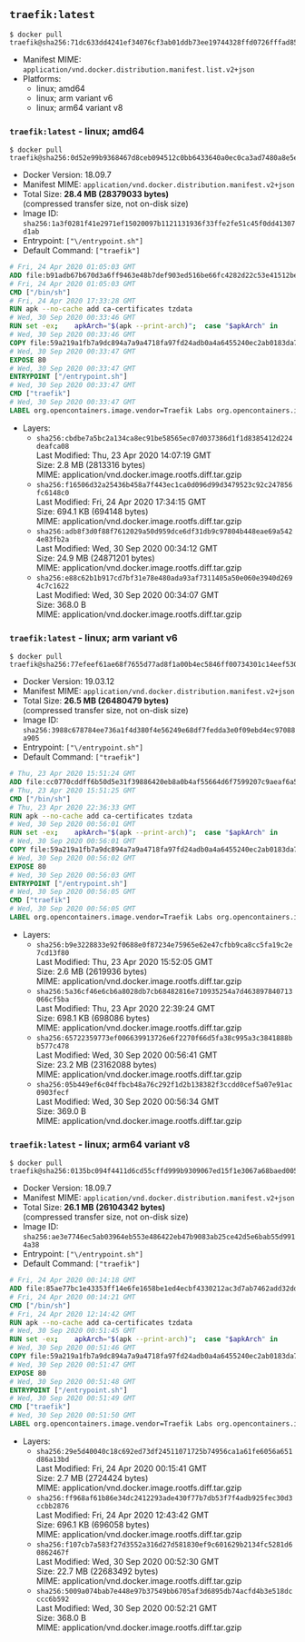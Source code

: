 ## `traefik:latest`

```console
$ docker pull traefik@sha256:71dc633dd4241ef34076cf3ab01ddb73ee19744328ffd0726fffad857908055f
```

-	Manifest MIME: `application/vnd.docker.distribution.manifest.list.v2+json`
-	Platforms:
	-	linux; amd64
	-	linux; arm variant v6
	-	linux; arm64 variant v8

### `traefik:latest` - linux; amd64

```console
$ docker pull traefik@sha256:0d52e99b9368467d8ceb094512c0bb6433640a0ec0ca3ad7480a8e5ee4735210
```

-	Docker Version: 18.09.7
-	Manifest MIME: `application/vnd.docker.distribution.manifest.v2+json`
-	Total Size: **28.4 MB (28379033 bytes)**  
	(compressed transfer size, not on-disk size)
-	Image ID: `sha256:1a3f0281f41e2971ef15020097b1121131936f33ffe2fe51c45f0dd41307d1ab`
-	Entrypoint: `["\/entrypoint.sh"]`
-	Default Command: `["traefik"]`

```dockerfile
# Fri, 24 Apr 2020 01:05:03 GMT
ADD file:b91adb67b670d3a6ff9463e48b7def903ed516be66fc4282d22c53e41512be49 in / 
# Fri, 24 Apr 2020 01:05:03 GMT
CMD ["/bin/sh"]
# Fri, 24 Apr 2020 17:33:28 GMT
RUN apk --no-cache add ca-certificates tzdata
# Wed, 30 Sep 2020 00:33:46 GMT
RUN set -ex; 	apkArch="$(apk --print-arch)"; 	case "$apkArch" in 		armhf) arch='armv6' ;; 		aarch64) arch='arm64' ;; 		x86_64) arch='amd64' ;; 		*) echo >&2 "error: unsupported architecture: $apkArch"; exit 1 ;; 	esac; 	wget --quiet -O /tmp/traefik.tar.gz "https://github.com/traefik/traefik/releases/download/v2.3.1/traefik_v2.3.1_linux_$arch.tar.gz"; 	tar xzvf /tmp/traefik.tar.gz -C /usr/local/bin traefik; 	rm -f /tmp/traefik.tar.gz; 	chmod +x /usr/local/bin/traefik
# Wed, 30 Sep 2020 00:33:46 GMT
COPY file:59a219a1fb7a9dc894a7a9a4718fa97fd24adb0a4a6455240ec2ab0183da796e in / 
# Wed, 30 Sep 2020 00:33:47 GMT
EXPOSE 80
# Wed, 30 Sep 2020 00:33:47 GMT
ENTRYPOINT ["/entrypoint.sh"]
# Wed, 30 Sep 2020 00:33:47 GMT
CMD ["traefik"]
# Wed, 30 Sep 2020 00:33:47 GMT
LABEL org.opencontainers.image.vendor=Traefik Labs org.opencontainers.image.url=https://traefik.io org.opencontainers.image.title=Traefik org.opencontainers.image.description=A modern reverse-proxy org.opencontainers.image.version=v2.3.1 org.opencontainers.image.documentation=https://docs.traefik.io
```

-	Layers:
	-	`sha256:cbdbe7a5bc2a134ca8ec91be58565ec07d037386d1f1d8385412d224deafca08`  
		Last Modified: Thu, 23 Apr 2020 14:07:19 GMT  
		Size: 2.8 MB (2813316 bytes)  
		MIME: application/vnd.docker.image.rootfs.diff.tar.gzip
	-	`sha256:f16506d32a25436b458a7f443ec1ca0d096d99d3479523c92c247856fc6148c0`  
		Last Modified: Fri, 24 Apr 2020 17:34:15 GMT  
		Size: 694.1 KB (694148 bytes)  
		MIME: application/vnd.docker.image.rootfs.diff.tar.gzip
	-	`sha256:adb8f3d0f88f7612029a50d959dce6df31db9c97804b448eae69a5424e83fb2a`  
		Last Modified: Wed, 30 Sep 2020 00:34:12 GMT  
		Size: 24.9 MB (24871201 bytes)  
		MIME: application/vnd.docker.image.rootfs.diff.tar.gzip
	-	`sha256:e88c62b1b917cd7bf31e78e480ada93af7311405a50e060e3940d2694c7c1622`  
		Last Modified: Wed, 30 Sep 2020 00:34:07 GMT  
		Size: 368.0 B  
		MIME: application/vnd.docker.image.rootfs.diff.tar.gzip

### `traefik:latest` - linux; arm variant v6

```console
$ docker pull traefik@sha256:77efeef61ae68f7655d77ad8f1a00b4ec5846ff00734301c14eef5307c78c420
```

-	Docker Version: 19.03.12
-	Manifest MIME: `application/vnd.docker.distribution.manifest.v2+json`
-	Total Size: **26.5 MB (26480479 bytes)**  
	(compressed transfer size, not on-disk size)
-	Image ID: `sha256:3988c678784ee736a1f4d380f4e56249e68df7fedda3e0f09ebd4ec97088a905`
-	Entrypoint: `["\/entrypoint.sh"]`
-	Default Command: `["traefik"]`

```dockerfile
# Thu, 23 Apr 2020 15:51:24 GMT
ADD file:cc0770cddff6b50d5e31f39886420eb8a0b4af55664d6f7599207c9aeaf6a501 in / 
# Thu, 23 Apr 2020 15:51:25 GMT
CMD ["/bin/sh"]
# Thu, 23 Apr 2020 22:36:33 GMT
RUN apk --no-cache add ca-certificates tzdata
# Wed, 30 Sep 2020 00:56:01 GMT
RUN set -ex; 	apkArch="$(apk --print-arch)"; 	case "$apkArch" in 		armhf) arch='armv6' ;; 		aarch64) arch='arm64' ;; 		x86_64) arch='amd64' ;; 		*) echo >&2 "error: unsupported architecture: $apkArch"; exit 1 ;; 	esac; 	wget --quiet -O /tmp/traefik.tar.gz "https://github.com/traefik/traefik/releases/download/v2.3.1/traefik_v2.3.1_linux_$arch.tar.gz"; 	tar xzvf /tmp/traefik.tar.gz -C /usr/local/bin traefik; 	rm -f /tmp/traefik.tar.gz; 	chmod +x /usr/local/bin/traefik
# Wed, 30 Sep 2020 00:56:01 GMT
COPY file:59a219a1fb7a9dc894a7a9a4718fa97fd24adb0a4a6455240ec2ab0183da796e in / 
# Wed, 30 Sep 2020 00:56:02 GMT
EXPOSE 80
# Wed, 30 Sep 2020 00:56:03 GMT
ENTRYPOINT ["/entrypoint.sh"]
# Wed, 30 Sep 2020 00:56:05 GMT
CMD ["traefik"]
# Wed, 30 Sep 2020 00:56:05 GMT
LABEL org.opencontainers.image.vendor=Traefik Labs org.opencontainers.image.url=https://traefik.io org.opencontainers.image.title=Traefik org.opencontainers.image.description=A modern reverse-proxy org.opencontainers.image.version=v2.3.1 org.opencontainers.image.documentation=https://docs.traefik.io
```

-	Layers:
	-	`sha256:b9e3228833e92f0688e0f87234e75965e62e47cfbb9ca8cc5fa19c2e7cd13f80`  
		Last Modified: Thu, 23 Apr 2020 15:52:05 GMT  
		Size: 2.6 MB (2619936 bytes)  
		MIME: application/vnd.docker.image.rootfs.diff.tar.gzip
	-	`sha256:5a36cf46e6cb6a8028db7cb68482816e710935254a7d463897840713066cf5ba`  
		Last Modified: Thu, 23 Apr 2020 22:39:24 GMT  
		Size: 698.1 KB (698086 bytes)  
		MIME: application/vnd.docker.image.rootfs.diff.tar.gzip
	-	`sha256:65722359773ef006639913726e6f2270f66d5fa38c995a3c3841888bb577c478`  
		Last Modified: Wed, 30 Sep 2020 00:56:41 GMT  
		Size: 23.2 MB (23162088 bytes)  
		MIME: application/vnd.docker.image.rootfs.diff.tar.gzip
	-	`sha256:05b449ef6c04ffbcb48a76c292f1d2b138382f3ccdd0cef5a07e91ac0903fecf`  
		Last Modified: Wed, 30 Sep 2020 00:56:34 GMT  
		Size: 369.0 B  
		MIME: application/vnd.docker.image.rootfs.diff.tar.gzip

### `traefik:latest` - linux; arm64 variant v8

```console
$ docker pull traefik@sha256:0135bc094f4411d6cd55cffd999b9309067ed15f1e3067a68baed005f67fafdb
```

-	Docker Version: 18.09.7
-	Manifest MIME: `application/vnd.docker.distribution.manifest.v2+json`
-	Total Size: **26.1 MB (26104342 bytes)**  
	(compressed transfer size, not on-disk size)
-	Image ID: `sha256:ae3e7746ec5ab03964eb553e486422eb47b9083ab25ce42d5e6bab55d9914a38`
-	Entrypoint: `["\/entrypoint.sh"]`
-	Default Command: `["traefik"]`

```dockerfile
# Fri, 24 Apr 2020 00:14:18 GMT
ADD file:85ae77bc1e43353ff14e6fe1658be1ed4ecbf4330212ac3d7ab7462add32dd39 in / 
# Fri, 24 Apr 2020 00:14:21 GMT
CMD ["/bin/sh"]
# Fri, 24 Apr 2020 12:14:42 GMT
RUN apk --no-cache add ca-certificates tzdata
# Wed, 30 Sep 2020 00:51:45 GMT
RUN set -ex; 	apkArch="$(apk --print-arch)"; 	case "$apkArch" in 		armhf) arch='armv6' ;; 		aarch64) arch='arm64' ;; 		x86_64) arch='amd64' ;; 		*) echo >&2 "error: unsupported architecture: $apkArch"; exit 1 ;; 	esac; 	wget --quiet -O /tmp/traefik.tar.gz "https://github.com/traefik/traefik/releases/download/v2.3.1/traefik_v2.3.1_linux_$arch.tar.gz"; 	tar xzvf /tmp/traefik.tar.gz -C /usr/local/bin traefik; 	rm -f /tmp/traefik.tar.gz; 	chmod +x /usr/local/bin/traefik
# Wed, 30 Sep 2020 00:51:46 GMT
COPY file:59a219a1fb7a9dc894a7a9a4718fa97fd24adb0a4a6455240ec2ab0183da796e in / 
# Wed, 30 Sep 2020 00:51:47 GMT
EXPOSE 80
# Wed, 30 Sep 2020 00:51:48 GMT
ENTRYPOINT ["/entrypoint.sh"]
# Wed, 30 Sep 2020 00:51:49 GMT
CMD ["traefik"]
# Wed, 30 Sep 2020 00:51:50 GMT
LABEL org.opencontainers.image.vendor=Traefik Labs org.opencontainers.image.url=https://traefik.io org.opencontainers.image.title=Traefik org.opencontainers.image.description=A modern reverse-proxy org.opencontainers.image.version=v2.3.1 org.opencontainers.image.documentation=https://docs.traefik.io
```

-	Layers:
	-	`sha256:29e5d40040c18c692ed73df24511071725b74956ca1a61fe6056a651d86a13bd`  
		Last Modified: Fri, 24 Apr 2020 00:15:41 GMT  
		Size: 2.7 MB (2724424 bytes)  
		MIME: application/vnd.docker.image.rootfs.diff.tar.gzip
	-	`sha256:ff968af61b86e34dc2412293ade430f77b7db53f7f4adb925fec30d3ccbb2876`  
		Last Modified: Fri, 24 Apr 2020 12:43:42 GMT  
		Size: 696.1 KB (696058 bytes)  
		MIME: application/vnd.docker.image.rootfs.diff.tar.gzip
	-	`sha256:f107cb7a583f27d3552a316d27d581830ef9c601629b2134fc5281d60862467f`  
		Last Modified: Wed, 30 Sep 2020 00:52:30 GMT  
		Size: 22.7 MB (22683492 bytes)  
		MIME: application/vnd.docker.image.rootfs.diff.tar.gzip
	-	`sha256:5009a074bab7e448e97b37549bb6705af3d6895db74acfd4b3e518dcccc6b592`  
		Last Modified: Wed, 30 Sep 2020 00:52:21 GMT  
		Size: 368.0 B  
		MIME: application/vnd.docker.image.rootfs.diff.tar.gzip
